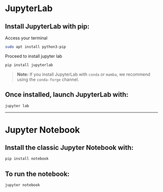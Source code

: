 # JupyterLab

## Install JupyterLab with pip:

Access your terminal
```bash
sudo apt install python3-pip
```
Proceed to install jupyter lab
```bash
pip install jupyterlab
```

> **Note:** If you install JupyterLab with `conda` or `mamba`, we recommend using the `conda-forge` channel.

## Once installed, launch JupyterLab with:

```bash
jupyter lab
```

---

# Jupyter Notebook

## Install the classic Jupyter Notebook with:

```bash
pip install notebook
```

## To run the notebook:

```bash
jupyter notebook
```
